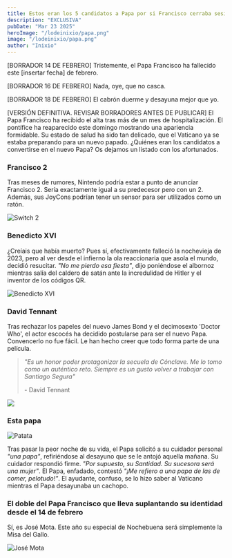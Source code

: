 ```yaml
---
title: Estos eran los 5 candidatos a Papa por si Francisco cerraba sesión
description: "EXCLUSIVA"
pubDate: "Mar 23 2025"
heroImage: "/lodeinixio/papa.png"
image: "/lodeinixio/papa.png"
author: "Inixio"
---
```


[BORRADOR 14 DE FEBRERO] Tristemente, el Papa Francisco ha fallecido este [insertar fecha] de febrero.

[BORRADOR 16 DE FEBRERO] Nada, oye, que no casca.

[BORRADOR 18 DE FEBRERO] El cabrón duerme y desayuna mejor que yo.

[VERSIÓN DEFINITIVA. REVISAR BORRADORES ANTES DE PUBLICAR] El Papa Francisco ha recibido el alta tras más de un mes de hospitalización. El pontífice ha reaparecido este domingo mostrando una apariencia formidable. Su estado de salud ha sido tan delicado, que el Vaticano ya se estaba preparando para un nuevo papado. ¿Quiénes eran los candidatos a convertirse en el nuevo Papa? Os dejamos un listado con los afortunados.

### Francisco 2

Tras meses de rumores, Nintendo podría estar a punto de anunciar Francisco 2. Sería exactamente igual a su predecesor pero con un 2. Además, sus JoyCons podrían tener un sensor para ser utilizados como un ratón.

![Switch 2](https://www.tecnogeek.com/wp-content/uploads/2025/01/Nintendo-Switch-2-screen-joy-cons-SOURCE-Nintendo.jpg)

### Benedicto XVI

¿Creíais que había muerto? Pues sí, efectivamente falleció la nochevieja de 2023, pero al ver desde el infierno la ola reaccionaria que asola el mundo, decidió resucitar. _"No me pierdo esa fiesta"_, dijo poniéndose el albornoz mientras salía del caldero de satán ante la incredulidad de Hitler y el inventor de los códigos QR.

![Benedicto XVI](https://images.theconversation.com/files/502775/original/file-20221230-18-yswnf4.jpg?ixlib=rb-4.1.0&rect=23%2C11%2C3970%2C2646&q=20&auto=format&w=320&fit=clip&dpr=2&usm=12&cs=strip)

### David Tennant

Tras rechazar los papeles del nuevo James Bond y el decimosexto 'Doctor Who', el actor escocés ha decidido postularse para ser el nuevo Papa. Convencerlo no fue fácil. Le han hecho creer que todo forma parte de una película.

> _"Es un honor poder protagonizar la secuela de Cónclave. Me lo tomo como un auténtico reto. Siempre es un gusto volver a trabajar con Santiago Segura"_
>
> <quote>- David Tennant</quote>

![](https://kinotico.es/_next/image?url=https%3A%2F%2Fcdn.sanity.io%2Fimages%2Fgfy7vknl%2Fproduction%2Fe084637b24d252c03cd2e85951619424c389b54c-2000x1500.jpg%3Frect%3D0%2C67%2C2000%2C1367%26w%3D1024%26h%3D700%26dpr%3D3&w=2048&q=75)

### Esta papa

![Patata](https://ibericadepatatas.es/wp-content/uploads/2019/11/img-producto-patatas-voyager-iberica-de-patatas.jpg)

Tras pasar la peor noche de su vida, el Papa solicitó a su cuidador personal _"una papa"_, refiriéndose al desayuno que se le antojó aquella mañana. Su cuidador respondió firme. _"Por supuesto, su Santidad. Su sucesora será una mujer"_. El Papa, enfadado, contestó _"¡Me refiero a una papa de las de comer, pelotudo!"_. El ayudante, confuso, se lo hizo saber al Vaticano mientras el Papa desayunaba un cachopo.

### El doble del Papa Francisco que lleva suplantando su identidad desde el 14 de febrero

Sí, es José Mota. Este año su especial de Nochebuena será simplemente la Misa del Gallo.

![José Mota](https://album.mediaset.es/eimg/2016/12/29/tRcrCZEIj7qVyLGjLYcn61.jpg)
